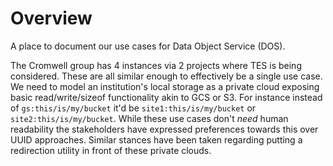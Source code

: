 # Overview

A place to document our use cases for Data Object Service (DOS).

The Cromwell group has 4 instances via 2 projects where TES is being considered. These are all similar enough to effectively be a single use case. We need to model an institution's local storage as a private cloud exposing basic read/write/sizeof functionality akin to GCS or S3. For instance instead of `gs:this/is/my/bucket` it'd be `site1:this/is/my/bucket` or `site2:this/is/my/bucket`. While these use cases don't *need* human readability the stakeholders have expressed preferences towards this over UUID approaches. Similar stances have been taken regarding putting a redirection utility in front of these private clouds.
